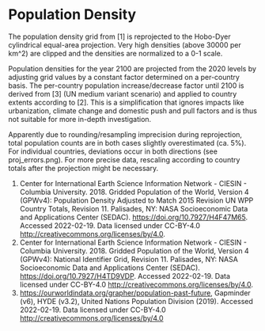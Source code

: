# Population Density

The population density grid from [1] is reprojected to the Hobo-Dyer cylindrical equal-area projection. Very high densities (above 30000 per km^2) are clipped and the densities are normalized to a 0-1 scale.

Population densities for the year 2100 are projected from the 2020 levels by adjusting grid values by a constant factor determined on a per-country basis. The per-country population increase/decrease factor until 2100 is derived from [3] (UN medium variant scenario) and applied to country extents according to [2]. This is a simplification that ignores impacts like urbanization, climate change and domestic push and pull factors and is thus not suitable for more in-depth investigation.

Apparently due to rounding/resampling imprecision during reprojection, total population counts are in both cases slightly overestimated (ca. 5%). For individual countries, deviations occur in both directions (see proj_errors.png). For more precise data, rescaling according to country totals after the projection might be necessary.


1. Center for International Earth Science Information Network - CIESIN - Columbia University. 2018. Gridded Population of the World, Version 4 (GPWv4): Population Density Adjusted to Match 2015 Revision UN WPP Country Totals, Revision 11. Palisades, NY: NASA Socioeconomic Data and Applications Center (SEDAC). https://doi.org/10.7927/H4F47M65. Accessed 2022-02-19. Data licensed under CC-BY-4.0 http://creativecommons.org/licenses/by/4.0.
2. Center for International Earth Science Information Network - CIESIN - Columbia University. 2018. Gridded Population of the World, Version 4 (GPWv4): National Identifier Grid, Revision 11. Palisades, NY: NASA Socioeconomic Data and Applications Center (SEDAC). https://doi.org/10.7927/H4TD9VDP. Accessed 2022-02-19. Data licensed under CC-BY-4.0 http://creativecommons.org/licenses/by/4.0.
3. https://ourworldindata.org/grapher/population-past-future, Gapminder (v6), HYDE (v3.2), United Nations Population Division (2019). Accessed 2022-02-19. Data licensed under CC-BY-4.0 http://creativecommons.org/licenses/by/4.0